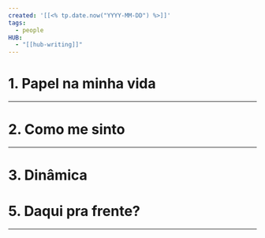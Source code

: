 ```yaml
---
created: '[[<% tp.date.now("YYYY-MM-DD") %>]]'
tags:
  - people
HUB:
  - "[[hub-writing]]"
---
```


# 1. Papel na minha vida

---

# 2. Como me sinto

---
#  3. Dinâmica


# 5. Daqui pra frente?

---

